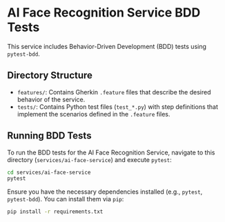 # AI Face Recognition Service BDD Tests

This service includes Behavior-Driven Development (BDD) tests using `pytest-bdd`.

## Directory Structure

- `features/`: Contains Gherkin `.feature` files that describe the desired behavior of the service.
- `tests/`: Contains Python test files (`test_*.py`) with step definitions that implement the scenarios defined in the `.feature` files.

## Running BDD Tests

To run the BDD tests for the AI Face Recognition Service, navigate to this directory (`services/ai-face-service`) and execute `pytest`:

```bash
cd services/ai-face-service
pytest
```

Ensure you have the necessary dependencies installed (e.g., `pytest`, `pytest-bdd`). You can install them via `pip`:

```bash
pip install -r requirements.txt
```
